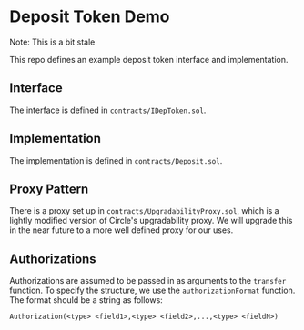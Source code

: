 # Deposit Token Demo

Note: This is a bit stale

This repo defines an example deposit token interface and implementation.

## Interface

The interface is defined in `contracts/IDepToken.sol`.

## Implementation

The implementation is defined in `contracts/Deposit.sol`.

## Proxy Pattern

There is a proxy set up in `contracts/UpgradabilityProxy.sol`, which is a lightly modified version of Circle's upgradability proxy. We will upgrade this in the near future to a more well defined proxy for our uses. 


## Authorizations
Authorizations are assumed to be passed in as arguments to the `transfer` function.
To specify the structure, we use the `authorizationFormat` function. 
The format should be a string as follows: 
```
Authorization(<type> <field1>,<type> <field2>,...,<type> <fieldN>)
```


